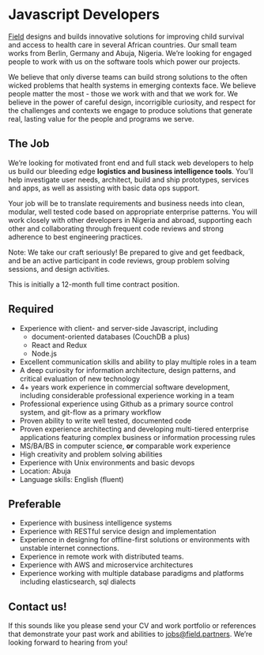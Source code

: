 # Javascript Developers

[Field](www.fieldintelligence.org) designs and builds innovative solutions for improving child survival and access to health care in several African countries. Our small team works from Berlin, Germany and Abuja, Nigeria. We’re looking for engaged people to work with us on the software tools which power our projects.

We believe that only diverse teams can build strong solutions to the often wicked problems that health systems in emerging contexts face. We believe people matter the most - those we work with and that we work for. We believe in the power of careful design, incorrigible curiosity, and respect for the challenges and contexts we engage to produce solutions that generate real, lasting value for the people and programs we serve. 

## The Job
We’re looking for motivated front end and full stack web developers to help us build our bleeding edge **logistics and business intelligence tools**. You’ll help investigate user needs, architect, build and ship prototypes, services and apps, as well as assisting with basic data ops support.

Your job will be to translate requirements and business needs into clean, modular, well tested code based on appropriate enterprise patterns. You will work closely with other developers in Nigeria and abroad, supporting each other and collaborating through frequent code reviews and strong adherence to best engineering practices.

Note: We take our craft seriously! Be prepared to give and get feedback, and be an active participant in code reviews, group problem solving sessions, and design activities.

This is initially a 12-month full time contract position.

## Required
* Experience with client- and server-side Javascript, including 
  * document-oriented databases (CouchDB a plus)
  * React and Redux
  * Node.js
* Excellent communication skills and ability to play multiple roles in a team
* A deep curiosity for information architecture, design patterns, and critical evaluation of new technology
* 4+ years work experience in commercial software development, including considerable professional experience working in a team
* Professional experience using Github as a primary source control system, and git-flow as a primary workflow
* Proven ability to write well tested, documented code
* Proven experience architecting and developing multi-tiered enterprise applications featuring complex business or information processing rules
* MS/BA/BS in computer science, **or** comparable work experience
* High creativity and problem solving abilities
* Experience with Unix environments and basic devops
* Location: Abuja
* Language skills: English (fluent)

## Preferable
* Experience with business intelligence systems
* Experience with RESTful service design and implementation
* Experience in designing for offline-first solutions or environments with unstable internet connections.
* Experience in remote work with distributed teams.
* Experience with AWS and microservice architectures
* Experience working with multiple database paradigms and platforms including elasticsearch, sql dialects

## Contact us!
If this sounds like you please send your CV and work portfolio or references that demonstrate your past work and abilities to <a href="mailto:jobs@field.partners">jobs@field.partners</a>. We’re looking forward to hearing from you!

